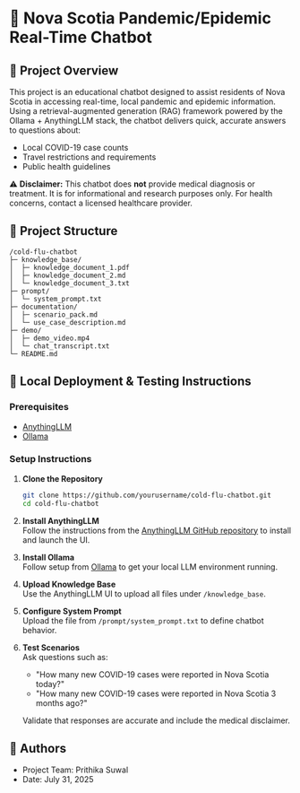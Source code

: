 # 🦠 Nova Scotia Pandemic/Epidemic Real-Time Chatbot

## 📌 Project Overview

This project is an educational chatbot designed to assist residents of Nova Scotia in accessing real-time, local pandemic and epidemic information. Using a retrieval-augmented generation (RAG) framework powered by the Ollama + AnythingLLM stack, the chatbot delivers quick, accurate answers to questions about:

- Local COVID-19 case counts
- Travel restrictions and requirements
- Public health guidelines

⚠ **Disclaimer:** This chatbot does **not** provide medical diagnosis or treatment. It is for informational and research purposes only. For health concerns, contact a licensed healthcare provider.

## 🧱 Project Structure

```
/cold-flu-chatbot
├─ knowledge_base/
│  ├─ knowledge_document_1.pdf
│  ├─ knowledge_document_2.md
│  └─ knowledge_document_3.txt
├─ prompt/
│  └─ system_prompt.txt
├─ documentation/
│  ├─ scenario_pack.md
│  └─ use_case_description.md
├─ demo/
│  ├─ demo_video.mp4
│  └─ chat_transcript.txt
└─ README.md
```

## 🚀 Local Deployment & Testing Instructions

### Prerequisites
- [AnythingLLM](https://github.com/Mintplex-Labs/anything-llm)
- [Ollama](https://ollama.com)

### Setup Instructions

1. **Clone the Repository**
   ```bash
   git clone https://github.com/yourusername/cold-flu-chatbot.git
   cd cold-flu-chatbot
   ```

2. **Install AnythingLLM**  
   Follow the instructions from the [AnythingLLM GitHub repository](https://github.com/Mintplex-Labs/anything-llm) to install and launch the UI.

3. **Install Ollama**  
   Follow setup from [Ollama](https://ollama.com) to get your local LLM environment running.

4. **Upload Knowledge Base**  
   Use the AnythingLLM UI to upload all files under `/knowledge_base`.

5. **Configure System Prompt**  
   Upload the file from `/prompt/system_prompt.txt` to define chatbot behavior.

6. **Test Scenarios**  
   Ask questions such as:
   - "How many new COVID-19 cases were reported in Nova Scotia today?"
   - "How many new COVID-19 cases were reported in Nova Scotia 3 months ago?"

   Validate that responses are accurate and include the medical disclaimer.

## 👥 Authors

- Project Team: Prithika Suwal  
- Date: July 31, 2025
